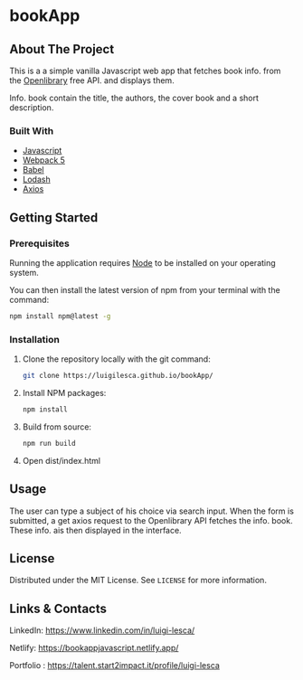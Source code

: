 # bookApp


## About The Project



This is a a simple vanilla Javascript web app that fetches book info. from the [Openlibrary](https://openlibrary.org/developers/api) free API. and displays them.


Info. book contain the title, the authors, the cover book and a short description.

### Built With

* [Javascript](https://developer.mozilla.org/en-US/docs/Web/JavaScript?retiredLocale=it)
* [Webpack 5](https://webpack.js.org/blog/2020-10-10-webpack-5-release/)
* [Babel](https://babeljs.io/setup#installation)
* [Lodash](https://lodash.com/)
* [Axios](https://github.com/axios/axios)


## Getting Started

### Prerequisites

Running the application requires [Node](https://nodejs.org/en/) to be installed on your operating system.

You can then install the latest version of npm from your terminal with the command:

  ```sh
  npm install npm@latest -g
  ```

### Installation

1. Clone the repository locally with the git command:

   ```sh
   git clone https://luigilesca.github.io/bookApp/
   ```

2. Install NPM packages:

   ```sh
   npm install
   ```
  
3. Build from source:

   ```sh
   npm run build
   ```
4. Open dist/index.html

## Usage

The user can type a subject of his choice via search input. When the form is submitted, a get axios request to the Openlibrary API fetches the info. book. These info. ais then displayed in the interface.


## License

Distributed under the MIT License. See `LICENSE` for more information.


## Links & Contacts

LinkedIn: https://www.linkedin.com/in/luigi-lesca/

Netlify:  https://bookappjavascript.netlify.app/

Portfolio : https://talent.start2impact.it/profile/luigi-lesca


